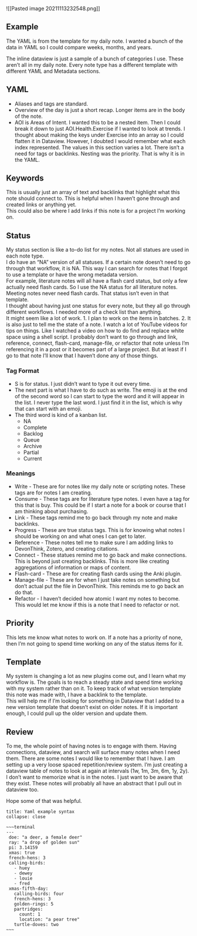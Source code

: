 ![[Pasted image 20211113232548.png]]

## Example

The YAML is from the template for my daily note. I wanted a bunch of the data in YAML so I could compare weeks, months, and years.

The inline dataview is just a sample of a bunch of categories I use. These aren’t all in my daily note. Every note type has a different template with different YAML and Metadata sections.

## YAML

-   Aliases and tags are standard.
-   Overview of the day is just a short recap. Longer items are in the body of the note.
-   AOI is Areas of Intent. I wanted this to be a nested item. Then I could break it down to just AOI.Health.Exercise if I wanted to look at trends. I thought about making the keys under Exercise into an array so I could flatten it in Dataview. However, I doubted I would remember what each index represented. The values in this section varies a lot. There isn’t a need for tags or backlinks. Nesting was the priority. That is why it is in the YAML.

## Keywords

This is usually just an array of text and backlinks that highlight what this note should connect to. This is helpful when I haven’t gone through and created links or anything yet.  
This could also be where I add links if this note is for a project I’m working on.

## Status

My status section is like a to-do list for my notes. Not all statues are used in each note type.  
I do have an “NA” version of all statuses. If a certain note doesn’t need to go through that workflow, it is NA. This way I can search for notes that I forgot to use a template or have the wrong metadata version.  
For example, literature notes will all have a flash card status, but only a few actually need flash cards. So I use the NA status for all literature notes. Meeting notes never need flash cards. That status isn’t even in that template.  
I thought about having just one status for every note, but they all go through different workflows. I needed more of a check list than anything.  
It might seem like a lot of work. 1. I plan to work on the items in batches. 2. It is also just to tell me the state of a note. I watch a lot of YouTube videos for tips on things. Like I watched a video on how to do find and replace white space using a shell script. I probably don’t want to go through and link, reference, connect, flash-card, manage-file, or refactor that note unless I’m referencing it in a post or it becomes part of a large project. But at least if I go to that note I’ll know that I haven’t done any of those things.

### Tag Format

-   S is for status. I just didn’t want to type it out every time.
-   The next part is what I have to do such as write. The emoji is at the end of the second word so I can start to type the word and it will appear in the list. I never type the last word. I just find it in the list, which is why that can start with an emoji.
-   The third word is kind of a kanban list.
    -   NA
    -   Complete
    -   Backlog
    -   Queue
    -   Archive
    -   Partial
    -   Current

### Meanings

-   Write - These are for notes like my daily note or scripting notes. These tags are for notes I am creating.
-   Consume - These tags are for literature type notes. I even have a tag for this that is buy. This could be if I start a note for a book or course that I am thinking about purchasing.
-   Link - These tags remind me to go back through my note and make backlinks.
-   Progress - These are true status tags. This is for knowing what notes I should be working on and what ones I can get to later.
-   Reference - These notes tell me to make sure I am adding links to DevonThink, Zotero, and creating citations.
-   Connect - These statues remind me to go back and make connections. This is beyond just creating backlinks. This is more like creating aggregations of information or maps of content.
-   Flash-card - These are for creating flash cards using the Anki plugin.
-   Manage-file - These are for when I just take notes on something but don’t actual put the file in DevonThink. This reminds me to go back an do that.
-   Refactor - I haven’t decided how atomic I want my notes to become. This would let me know if this is a note that I need to refactor or not.

## Priority

This lets me know what notes to work on. If a note has a priority of none, then I’m not going to spend time working on any of the status items for it.

## Template

My system is changing a lot as new plugins come out, and I learn what my workflow is. The goals is to reach a steady state and spend time working with my system rather than on it. To keep track of what version template this note was made with, I have a backlink to the template.  
This will help me if I’m looking for something in Dataview that I added to a new version template that doesn’t exist on older notes. If it is important enough, I could pull up the older version and update them.

## Review

To me, the whole point of having notes is to engage with them. Having connections, dataview, and search will surface many notes when I need them. There are some notes I would like to remember that I have. I am setting up a very loose spaced repetition/review system. I’m just creating a dataview table of notes to look at again at intervals (1w, 1m, 3m, 6m, 1y, 2y). I don’t want to memorize what is in the notes. I just want to be aware that they exist. These notes will probably all have an abstract that I pull out in dataview too.

Hope some of that was helpful.

````ad-abstract
title: Yaml example syntax
collapse: close

~~~terminal
---
 doe: "a deer, a female deer"
 ray: "a drop of golden sun"
 pi: 3.14159
 xmas: true
 french-hens: 3
 calling-birds:
   - huey
   - dewey
   - louie
   - fred
 xmas-fifth-day:
   calling-birds: four
   french-hens: 3
   golden-rings: 5
   partridges:
     count: 1
     location: "a pear tree"
   turtle-doves: two
~~~
````